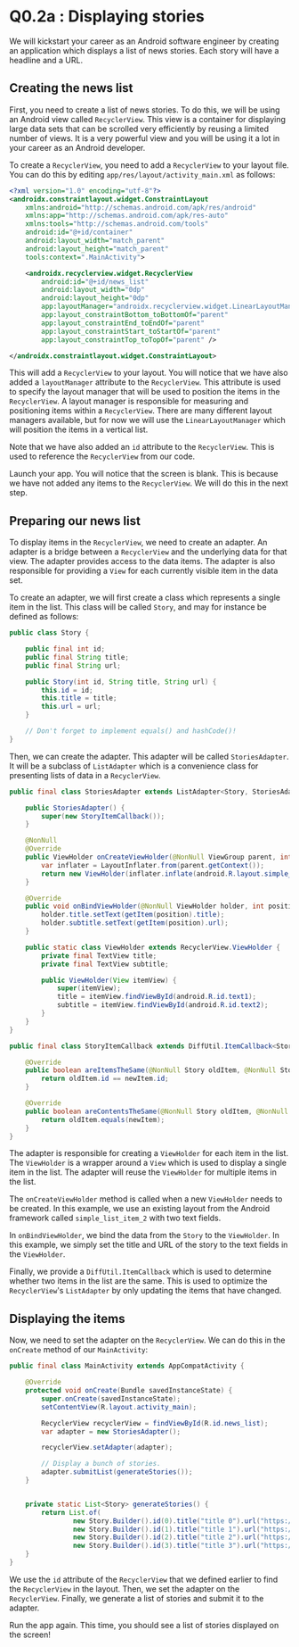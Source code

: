 # Q0.2a : Displaying stories

We will kickstart your career as an Android software engineer by creating an application which
displays a list of news stories. Each story will have a headline and a URL.

## Creating the news list

First, you need to create a list of news stories. To do this, we will be using an Android view
called `RecyclerView`. This view is a container for displaying large data sets that can be scrolled
very efficiently by reusing a limited number of views. It is a very powerful view and you will be
using it a lot in your career as an Android developer.

To create a `RecyclerView`, you need to add a `RecyclerView` to your layout file. You can do this by
editing `app/res/layout/activity_main.xml` as follows:

```xml
<?xml version="1.0" encoding="utf-8"?>
<androidx.constraintlayout.widget.ConstraintLayout
    xmlns:android="http://schemas.android.com/apk/res/android"
    xmlns:app="http://schemas.android.com/apk/res-auto"
    xmlns:tools="http://schemas.android.com/tools"
    android:id="@+id/container"
    android:layout_width="match_parent"
    android:layout_height="match_parent"
    tools:context=".MainActivity">

    <androidx.recyclerview.widget.RecyclerView
        android:id="@+id/news_list"
        android:layout_width="0dp"
        android:layout_height="0dp"
        app:layoutManager="androidx.recyclerview.widget.LinearLayoutManager"
        app:layout_constraintBottom_toBottomOf="parent"
        app:layout_constraintEnd_toEndOf="parent"
        app:layout_constraintStart_toStartOf="parent"
        app:layout_constraintTop_toTopOf="parent" />

</androidx.constraintlayout.widget.ConstraintLayout>
```

This will add a `RecyclerView` to your layout. You will notice that we have also added
a `layoutManager`
attribute to the `RecyclerView`. This attribute is used to specify the layout manager that will be
used to position the items in the `RecyclerView`. A layout manager is responsible for measuring and
positioning items within a `RecyclerView`. There are many different layout managers available, but
for now we will use the `LinearLayoutManager` which will position the items in a vertical list.

Note that we have also added an `id` attribute to the `RecyclerView`. This is used to reference the
`RecyclerView` from our code.

Launch your app. You will notice that the screen is blank. This is because we have not added any
items to the `RecyclerView`. We will do this in the next step.

## Preparing our news list

To display items in the `RecyclerView`, we need to create an adapter. An adapter is a bridge between
a `RecyclerView` and the underlying data for that view. The adapter provides access to the data
items. The adapter is also responsible for providing a `View` for each currently visible item in the data set.

To create an adapter, we will first create a class which represents a single item in the list. This
class will be called `Story`, and may for instance be defined as follows:

```java
public class Story {

    public final int id;
    public final String title;
    public final String url;

    public Story(int id, String title, String url) {
        this.id = id;
        this.title = title;
        this.url = url;
    }

    // Don't forget to implement equals() and hashCode()!
}
```

Then, we can create the adapter. This adapter will be called `StoriesAdapter`. It will be a subclass
of `ListAdapter` which is a convenience class for presenting lists of data in a `RecyclerView`.

```java
public final class StoriesAdapter extends ListAdapter<Story, StoriesAdapter.ViewHolder> {

    public StoriesAdapter() {
        super(new StoryItemCallback());
    }

    @NonNull
    @Override
    public ViewHolder onCreateViewHolder(@NonNull ViewGroup parent, int viewType) {
        var inflater = LayoutInflater.from(parent.getContext());
        return new ViewHolder(inflater.inflate(android.R.layout.simple_list_item_2, parent, false));
    }

    @Override
    public void onBindViewHolder(@NonNull ViewHolder holder, int position) {
        holder.title.setText(getItem(position).title);
        holder.subtitle.setText(getItem(position).url);
    }

    public static class ViewHolder extends RecyclerView.ViewHolder {
        private final TextView title;
        private final TextView subtitle;

        public ViewHolder(View itemView) {
            super(itemView);
            title = itemView.findViewById(android.R.id.text1);
            subtitle = itemView.findViewById(android.R.id.text2);
        }
    }
}

public final class StoryItemCallback extends DiffUtil.ItemCallback<Story> {

    @Override
    public boolean areItemsTheSame(@NonNull Story oldItem, @NonNull Story newItem) {
        return oldItem.id == newItem.id;
    }

    @Override
    public boolean areContentsTheSame(@NonNull Story oldItem, @NonNull Story newItem) {
        return oldItem.equals(newItem);
    }
}

```

The adapter is responsible for creating a `ViewHolder` for each item in the list. The `ViewHolder`
is a wrapper around a `View` which is used to display a single item in the list. The adapter will
reuse the `ViewHolder` for multiple items in the list.

The `onCreateViewHolder` method is called when a new `ViewHolder` needs to be created. In this
example, we use an existing layout from the Android framework called `simple_list_item_2` with two
text fields.

In `onBindViewHolder`, we bind the data from the `Story` to the `ViewHolder`. In this example, we
simply set the title and URL of the story to the text fields in the `ViewHolder`.

Finally, we provide a `DiffUtil.ItemCallback` which is used to determine whether two items in the
list are the same. This is used to optimize the `RecyclerView`'s `ListAdapter` by only updating the
items that have changed.

## Displaying the items

Now, we need to set the adapter on the `RecyclerView`. We can do this in the `onCreate` method of
our `MainActivity`:

```java
public final class MainActivity extends AppCompatActivity {

    @Override
    protected void onCreate(Bundle savedInstanceState) {
        super.onCreate(savedInstanceState);
        setContentView(R.layout.activity_main);

        RecyclerView recyclerView = findViewById(R.id.news_list);
        var adapter = new StoriesAdapter();

        recyclerView.setAdapter(adapter);

        // Display a bunch of stories.
        adapter.submitList(generateStories());
    }


    private static List<Story> generateStories() {
        return List.of(
                new Story.Builder().id(0).title("title 0").url("https://epfl.ch").build(),
                new Story.Builder().id(1).title("title 1").url("https://epfl.ch").build(),
                new Story.Builder().id(2).title("title 2").url("https://epfl.ch").build(),
                new Story.Builder().id(3).title("title 3").url("https://epfl.ch").build());
    }
}
```

We use the `id` attribute of the `RecyclerView` that we defined earlier to find the `RecyclerView`
in the layout. Then, we set the adapter on the `RecyclerView`. Finally, we generate a list of
stories and submit it to the adapter.

Run the app again. This time, you should see a list of stories displayed on the screen!

